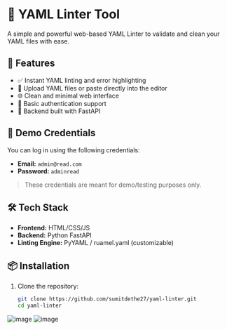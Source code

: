 # 🧹 YAML Linter Tool

A simple and powerful web-based YAML Linter to validate and clean your YAML files with ease.

## 🚀 Features

- ✅ Instant YAML linting and error highlighting
- 📁 Upload YAML files or paste directly into the editor
- 🌐 Clean and minimal web interface
- 🔐 Basic authentication support
- 🧰 Backend built with FastAPI

## 🔐 Demo Credentials

You can log in using the following credentials:

- **Email:** `admin@read.com`  
- **Password:** `adminread`

> These credentials are meant for demo/testing purposes only.

## 🛠️ Tech Stack

- **Frontend:** HTML/CSS/JS
- **Backend:** Python FastAPI
- **Linting Engine:** PyYAML / ruamel.yaml (customizable)

## 📦 Installation

1. Clone the repository:

   ```bash
   git clone https://github.com/sumitdethe27/yaml-linter.git
   cd yaml-linter


![image](https://github.com/user-attachments/assets/c6eddb25-fc0a-4451-8ecf-440bf8548672)
![image](https://github.com/user-attachments/assets/c6eddb25-fc0a-4451-8ecf-440bf8548672)

